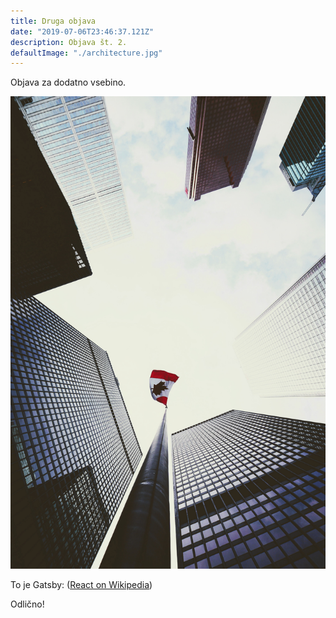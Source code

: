 ```yaml
---
title: Druga objava
date: "2019-07-06T23:46:37.121Z"
description: Objava št. 2.
defaultImage: "./architecture.jpg"
---
```


Objava za dodatno vsebino.

![Lightouse](./architecture.jpg)

To je Gatsby:
([React on Wikipedia](<https://en.wikipedia.org/wiki/React_(JavaScript_library)>))

Odlično!
